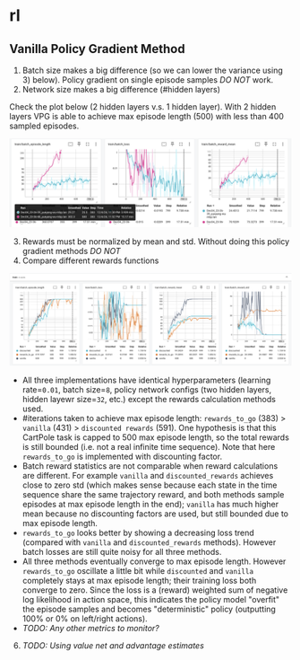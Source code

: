 # rl

## Vanilla Policy Gradient Method

1. Batch size makes a big difference (so we can lower the variance using 3) below). Policy gradient on single episode samples *DO NOT* work.
2. Network size makes a big difference (#hidden layers)

Check the plot below (2 hidden layers v.s. 1 hidden layer). 
With 2 hidden layers VPG is able to achieve max episode length (500) with less than 400 sampled episodes.

![Screenshot 2024-12-04 at 23.54.55.png](plots/Screenshot%202024-12-04%20at%2023.54.55.png)

3. Rewards must be normalized by mean and std. Without doing this policy gradient methods *DO NOT*
4. Compare different rewards functions

![Screenshot 2024-12-09 at 09.11.12.png](plots/Screenshot%202024-12-09%20at%2009.11.12.png)

 - All three implementations have identical hyperparameters (learning rate=`0.01`, batch size=`8`, policy network configs (two hidden layers, hidden layewr size=`32`, etc.) except the rewards calculation methods used.
 - #iterations taken to achieve max episode length: `rewards_to_go` (383) > `vanilla` (431) > `discounted rewards` (591). One hypothesis is that this CartPole task is capped to 500 max episode length, so the total rewards is still bounded (i.e. not a real infinite time sequence). Note that here `rewards_to_go` is implemented with discounting factor.
 - Batch reward statistics are not comparable when reward calculations are different. For example `vanilla` and `discounted_rewards` achieves close to zero std (which makes sense because each state in the time sequence share the same trajectory reward, and both methods sample episodes at max episode length in the end); `vanilla` has much higher mean because no discounting factors are used, but still bounded due to max episode length.
 - `rewards_to_go` looks better by showing a decreasing loss trend (compared with `vanilla` and `discounted_rewards` methods). However batch losses are still quite noisy for all three methods.
 - All three methods eventually converge to max episode length. However `rewards_to_go` oscillate a little bit while  `discounted` and `vanilla` completely stays at max episode length; their training loss both converge to zero. Since the loss is a (reward) weighted sum of negative log likelihood in action space, this indicates the policy model "overfit" the episode samples and becomes "deterministic" policy (outputting 100% or 0% on left/right actions).
 - *TODO: Any other metrics to monitor?*
6. *TODO: Using value net and advantage estimates*
